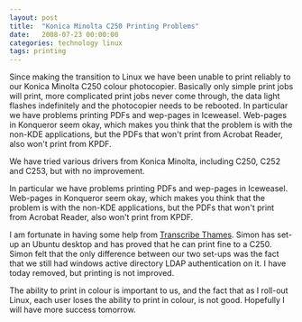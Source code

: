 ```yaml
---
layout: post
title:  "Konica Minolta C250 Printing Problems"
date:   2008-07-23 00:00:00
categories: technology linux 
tags: printing
---
```


Since making the transition to Linux we have been unable to print reliably to our Konica Minolta C250 colour photocopier.  Basically only simple print jobs will print, more complicated print jobs never come through, the data light flashes indefinitely and the photocopier needs to be rebooted.  In particular we have problems printing PDFs and wep-pages in Iceweasel. Web-pages in Konqueror seem okay, which makes you think that the problem is with the non-KDE applications, but the PDFs that won't print from Acrobat Reader, also won't print from KPDF.

<!--more-->

We have tried various drivers from Konica Minolta, including C250, C252 and C253, but with no improvement.

In particular we have problems printing PDFs and wep-pages in Iceweasel.  Web-pages in Konqueror seem okay, which makes you think that the problem is with the non-KDE applications, but the PDFs that won't print from Acrobat Reader, also won't print from KPDF.

I am fortunate in having some help from [Transcribe Thames](http://www.thamesgroup.com/).  Simon has set-up an Ubuntu desktop and has proved that he can print fine to a C250.  Simon felt that the only difference between our two set-ups was the fact that we still had windows active directory LDAP authentication on it.  I have today removed, but printing is not improved.

The ability to print in colour is important to us, and the fact that as I roll-out Linux, each user loses the ability to print in colour, is not good.  Hopefully I will have more success tomorrow.

